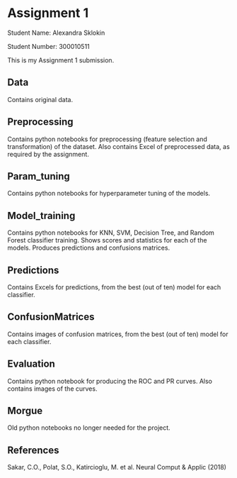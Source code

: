 # Assignment 1

Student Name: Alexandra Sklokin

Student Number: 300010511

This is my Assignment 1 submission.

## Data

Contains original data.

## Preprocessing

Contains python notebooks for preprocessing (feature selection and transformation) of the dataset. Also contains Excel of preprocessed data, as required by the assignment.

## Param_tuning

Contains python notebooks for hyperparameter tuning of the models. 

## Model_training

Contains python notebooks for KNN, SVM, Decision Tree, and Random Forest classifier training. Shows scores and statistics for each of the models. Produces predictions and confusions matrices.

## Predictions

Contains Excels for predictions, from the best (out of ten) model for each classifier.

## ConfusionMatrices

Contains images of confusion matrices, from the best (out of ten) model for each classifier.

## Evaluation

Contains python notebook for producing the ROC and PR curves. Also contains images of the curves. 

## Morgue

Old python notebooks no longer needed for the project.

## References

Sakar, C.O., Polat, S.O., Katircioglu, M. et al. Neural Comput & Applic (2018)
